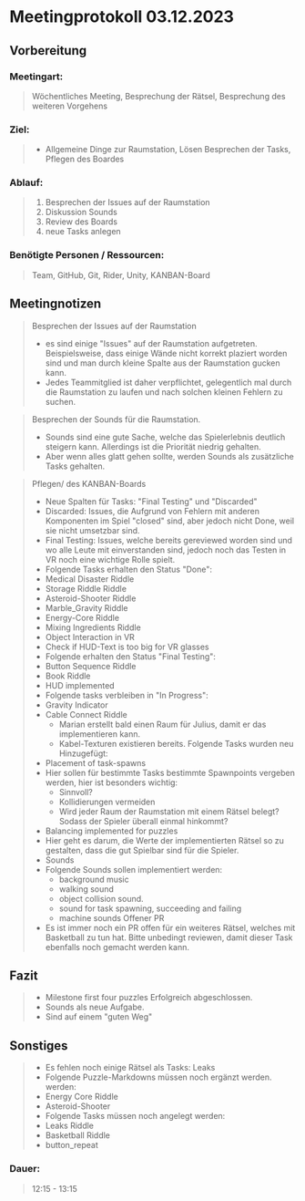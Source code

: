 # Meetingprotokoll 03.12.2023

## Vorbereitung
### Meetingart:
> Wöchentliches Meeting, Besprechung der Rätsel, Besprechung des weiteren Vorgehens

### Ziel:
>- Allgemeine Dinge zur Raumstation, Lösen Besprechen der Tasks, Pflegen des Boardes

### Ablauf:
>1. Besprechen der Issues auf der Raumstation
>2. Diskussion Sounds
>2. Review des Boards
>3. neue Tasks anlegen

### Benötigte Personen / Ressourcen:
> Team, GitHub, Git, Rider, Unity, KANBAN-Board

## Meetingnotizen
> Besprechen der Issues auf der Raumstation
>- es sind einige "Issues" auf der Raumstation aufgetreten. Beispielsweise, dass einige Wände nicht korrekt plaziert 
   worden sind und man durch kleine Spalte aus der Raumstation gucken kann.
>- Jedes Teammitglied ist daher verpflichtet, gelegentlich mal durch die Raumstation zu laufen und nach solchen kleinen 
   Fehlern zu suchen.

> Besprechen der Sounds für die Raumstation.
>- Sounds sind eine gute Sache, welche das Spielerlebnis deutlich steigern kann. Allerdings ist die Priorität
   niedrig gehalten. 
>- Aber wenn alles glatt gehen sollte, werden Sounds als zusätzliche Tasks gehalten.

> Pflegen/ des KANBAN-Boards
>- Neue Spalten für Tasks: "Final Testing" und "Discarded"
>- Discarded: Issues, die Aufgrund von Fehlern mit anderen Komponenten im Spiel "closed" sind, aber jedoch nicht Done, weil
   sie nicht umsetzbar sind.
>- Final Testing: Issues, welche bereits gereviewed worden sind und wo alle Leute mit einverstanden sind, jedoch noch
   das Testen in VR noch eine wichtige Rolle spielt.
>- Folgende Tasks erhalten den Status "Done":
>  - Medical Disaster Riddle
>  - Storage Riddle Riddle
>  - Asteroid-Shooter Riddle
>  - Marble_Gravity Riddle
>  - Energy-Core Riddle
>  - Mixing Ingredients Riddle
>  - Object Interaction in VR
>  - Check if HUD-Text is too big for VR glasses
>- Folgende erhalten den Status "Final Testing":
>  - Button Sequence Riddle
>  - Book Riddle
>  - HUD implemented
>- Folgende tasks verbleiben in "In Progress":
>  - Gravity Indicator
>  - Cable Connect Riddle
>    - Marian erstellt bald einen Raum für Julius, damit er das implementieren kann.
>    - Kabel-Texturen existieren bereits.
> Folgende Tasks wurden neu Hinzugefügt:
>- Placement of task-spawns
>  - Hier sollen für bestimmte Tasks bestimmte Spawnpoints vergeben werden, hier ist besonders wichtig:
>    - Sinnvoll?
>    - Kollidierungen vermeiden
>    - Wird jeder Raum der Raumstation mit einem Rätsel belegt? Sodass der Spieler überall
       einmal hinkommt?
>- Balancing implemented for puzzles
>  - Hier geht es darum, die Werte der implementierten Rätsel so zu gestalten, dass die gut Spielbar sind für die Spieler.
>- Sounds
>  - Folgende Sounds sollen implementiert werden:
>    - background music
>    - walking sound
>    - object collision sound.
>    - sound for task spawning, succeeding and failing
>    - machine sounds
> Offener PR
>- Es ist immer noch ein PR offen für ein weiteres Rätsel, welches mit Basketball zu tun hat. Bitte
   unbedingt reviewen, damit dieser Task ebenfalls noch gemacht werden kann. 

## Fazit
>- Milestone first four puzzles Erfolgreich abgeschlossen.
>- Sounds als neue Aufgabe.
>- Sind auf einem "guten Weg"

## Sonstiges

>- Es fehlen noch einige Rätsel als Tasks: Leaks 
>- Folgende Puzzle-Markdowns müssen noch ergänzt werden. werden:
>  - Energy Core Riddle
>  - Asteroid-Shooter
>- Folgende Tasks müssen noch angelegt werden:
>  - Leaks Riddle
>  - Basketball Riddle
>  - button_repeat

### Dauer:
> 12:15 - 13:15
